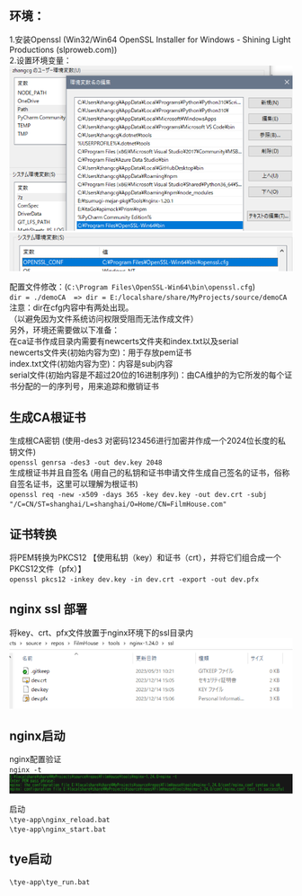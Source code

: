 
## 环境：
1.安装Openssl (Win32/Win64 OpenSSL Installer for Windows - Shining Light Productions (slproweb.com))  
2.设置环境变量：  
![环境](.\png\01.png)
![环境](.\png\02.png)  

配置文件修改：(`C:\Program Files\OpenSSL-Win64\bin\openssl.cfg`)  
`dir = ./demoCA  => dir = E:/localshare/share/MyProjects/source/demoCA`  
注意：dir在cfg内容中有两处出现。  
（以避免因为文件系统访问权限受阻而无法作成文件）  
另外，环境还需要做以下准备：  
在ca证书作成目录内需要有newcerts文件夹和index.txt以及serial  
newcerts文件夹(初始内容为空)：用于存放pem证书  
index.txt文件(初始内容为空)：内容是subj内容  
serial文件(初始内容是不超过20位的16进制序列)：由CA维护的为它所发的每个证书分配的一的序列号，用来追踪和撤销证书  
  

## 生成CA根证书
生成根CA密钥 (使用-des3 对密码123456进行加密并作成一个2024位长度的私钥文件)  
`openssl genrsa -des3 -out dev.key 2048`  
生成根证书并且自签名 (用自己的私钥和证书申请文件生成自己签名的证书，俗称自签名证书，这里可以理解为根证书)  
`openssl req -new -x509 -days 365 -key dev.key -out dev.crt -subj "/C=CN/ST=shanghai/L=shanghai/O=Home/CN=FilmHouse.com"`  

## 证书转换
将PEM转换为PKCS12 【使用私钥（key）和证书（crt），并将它们组合成一个PKCS12文件（pfx）】  
`openssl pkcs12 -inkey dev.key -in dev.crt -export -out dev.pfx`  

## nginx ssl 部署
将key、crt、pfx文件放置于nginx环境下的ssl目录内  
![环境](.\png\06.png)  

## nginx启动
nginx配置验证  
`nginx -t`  
![环境](.\png\07.png)  

启动  
`\tye-app\nginx_reload.bat`  
`\tye-app\nginx_start.bat`  

## tye启动
`\tye-app\tye_run.bat`  
